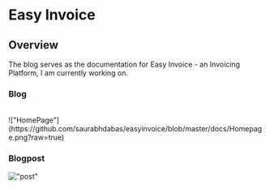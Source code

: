 # Easy Invoice

## Overview
The blog serves as the documentation for Easy Invoice - an Invoicing Platform, I am currently working on.


### Blog
<br />
!["HomePage"](https://github.com/saurabhdabas/easyinvoice/blob/master/docs/Homepage.png?raw=true)

### Blogpost
!["post"](https://github.com/saurabhdabas/easyinvoice/blob/master/docs/Blogpost.png?raw=true)